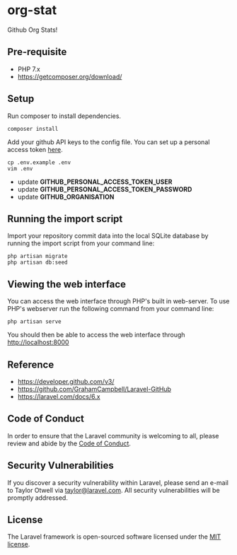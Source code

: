 # org-stat
Github Org Stats!

## Pre-requisite
- PHP 7.x
- https://getcomposer.org/download/


## Setup
Run composer to install dependencies.
```
composer install
```


Add your github API keys to the config file. You can set up a personal access token [here](https://github.com/settings/tokens).

```
cp .env.example .env
vim .env
```
- update **GITHUB_PERSONAL_ACCESS_TOKEN_USER** 
- update **GITHUB_PERSONAL_ACCESS_TOKEN_PASSWORD** 
- update **GITHUB_ORGANISATION**
 
## Running the import script

Import your repository commit data into the local SQLite database by running the import script from your command line:
```
php artisan migrate
php artisan db:seed
```

## Viewing the web interface
You can access the web interface through PHP's built in web-server. To use PHP's webserver run the following command from your command line:
```
php artisan serve
```

You should then be able to access the web interface through [http://localhost:8000](http://localhost:8000)

## Reference
- https://developer.github.com/v3/
- https://github.com/GrahamCampbell/Laravel-GitHub
- https://laravel.com/docs/6.x


## Code of Conduct

In order to ensure that the Laravel community is welcoming to all, please review and abide by the [Code of Conduct](https://laravel.com/docs/contributions#code-of-conduct).

## Security Vulnerabilities

If you discover a security vulnerability within Laravel, please send an e-mail to Taylor Otwell via [taylor@laravel.com](mailto:taylor@laravel.com). All security vulnerabilities will be promptly addressed.

## License

The Laravel framework is open-sourced software licensed under the [MIT license](https://opensource.org/licenses/MIT).
